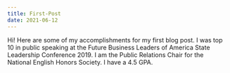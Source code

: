 ```yaml
---
title: First-Post
date: 2021-06-12
---
```

Hi! Here are some of my accomplishments for my first blog post.
I was top 10 in public speaking at the Future Business Leaders of America State Leadership Conference 2019.
I am the Public Relations Chair for the National English Honors Society.
I have a 4.5 GPA.
